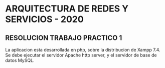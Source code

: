 # ARQUITECTURA DE REDES Y SERVICIOS - 2020 
## RESOLUCION TRABAJO PRACTICO 1


La aplicacion esta desarrollada en php, sobre la distribucion de Xampp 7.4. 
Se debe ejecutar el servidor Apache http server, y el servidor de base de datos MySQL.

